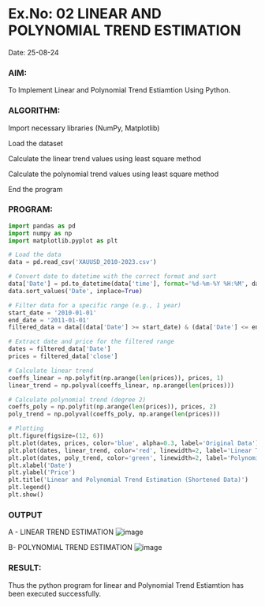 # Ex.No: 02 LINEAR AND POLYNOMIAL TREND ESTIMATION
Date: 25-08-24
### AIM:
To Implement Linear and Polynomial Trend Estiamtion Using Python.

### ALGORITHM:
Import necessary libraries (NumPy, Matplotlib)

Load the dataset

Calculate the linear trend values using least square method

Calculate the polynomial trend values using least square method

End the program
### PROGRAM:
```py
import pandas as pd
import numpy as np
import matplotlib.pyplot as plt

# Load the data
data = pd.read_csv('XAUUSD_2010-2023.csv')

# Convert date to datetime with the correct format and sort
data['Date'] = pd.to_datetime(data['time'], format='%d-%m-%Y %H:%M', dayfirst=True)
data.sort_values('Date', inplace=True)

# Filter data for a specific range (e.g., 1 year)
start_date = '2010-01-01'
end_date = '2011-01-01'
filtered_data = data[(data['Date'] >= start_date) & (data['Date'] <= end_date)]

# Extract date and price for the filtered range
dates = filtered_data['Date']
prices = filtered_data['close']

# Calculate linear trend
coeffs_linear = np.polyfit(np.arange(len(prices)), prices, 1)
linear_trend = np.polyval(coeffs_linear, np.arange(len(prices)))

# Calculate polynomial trend (degree 2)
coeffs_poly = np.polyfit(np.arange(len(prices)), prices, 2)
poly_trend = np.polyval(coeffs_poly, np.arange(len(prices)))

# Plotting
plt.figure(figsize=(12, 6))
plt.plot(dates, prices, color='blue', alpha=0.3, label='Original Data')  # Use transparency
plt.plot(dates, linear_trend, color='red', linewidth=2, label='Linear Trend')
plt.plot(dates, poly_trend, color='green', linewidth=2, label='Polynomial Trend (Degree 2)')
plt.xlabel('Date')
plt.ylabel('Price')
plt.title('Linear and Polynomial Trend Estimation (Shortened Data)')
plt.legend()
plt.show()

```

### OUTPUT
A - LINEAR TREND ESTIMATION
![image](https://github.com/user-attachments/assets/c066ffaf-566e-443c-9ca4-fcbfe0019e87)

B- POLYNOMIAL TREND ESTIMATION
![image](https://github.com/user-attachments/assets/e0d5955b-468b-44a3-97eb-79eb5e3c4213)

### RESULT:
Thus the python program for linear and Polynomial Trend Estiamtion has been executed successfully.

